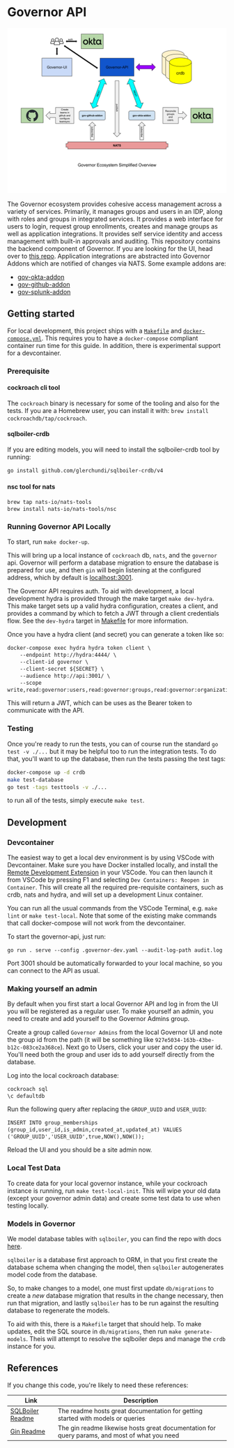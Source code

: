 # Governor API

![governor diagram](./governor.svg)

The Governor ecosystem provides cohesive access management across a variety of services.  Primarily, it manages groups and users in an IDP, along with roles and groups in integrated services.  It provides a web interface for users to login, request group enrollments, creates and manage groups as well as application integrations. It provides self service identity and access management with built-in approvals and auditing.  This repository contains the backend component of Governor.  If you are looking for the UI, head over to [this repo](https://github.com/metal-toolbox/governor-ui).  Application integrations are abstracted into Governor Addons which are notified of changes via NATS.  Some example addons are:

* [gov-okta-addon](https://github.com/metal-toolbox/gov-okta-addon)
* [gov-github-addon](https://github.com/metal-toolbox/gov-github-addon)
* [gov-splunk-addon](https://github.com/metal-toolbox/gov-splunk-addon)

## Getting started

For local development, this project ships with a [`Makefile`](./Makefile) and [`docker-compose.yml`](./docker-compose.yml). This requires you to have a `docker-compose` compliant container run time for this guide.  In addition, there is experimental support for a devcontainer.

### Prerequisite

#### cockroach cli tool

The `cockroach` binary is necessary for some of the tooling and also for the tests. If you are a Homebrew user, you can install it with: `brew install cockroachdb/tap/cockroach`.

#### sqlboiler-crdb

If you are editing models, you will need to install the sqlboiler-crdb tool by running:

```sh
go install github.com/glerchundi/sqlboiler-crdb/v4
```

#### nsc tool for nats

```
brew tap nats-io/nats-tools
brew install nats-io/nats-tools/nsc
```

### Running Governor API Locally

To start, run `make docker-up`.

This will bring up a local instance of `cockroach` db, `nats`, and the `governor` api.  Governor will perform a database migration to ensure the database is prepared for use, and then `gin` will begin listening at the configured address, which by default is [localhost:3001](http://localhost:3001).

The Governor API requires auth. To aid with development, a local development hydra is provided through the make target `make dev-hydra`. This make target sets up a valid hydra configuration, creates a client, and provides a command by which to fetch a JWT through a client credentials flow. See the `dev-hydra` target in [Makefile](Makefile) for more information.

Once you have a hydra client (and secret) you can generate a token like so:

```
docker-compose exec hydra hydra token client \
    --endpoint http://hydra:4444/ \
    --client-id governor \
    --client-secret ${SECRET} \
    --audience http://api:3001/ \
    --scope write,read:governor:users,read:governor:groups,read:governor:organizations,read:governor:applications
```

This will return a JWT, which can be uses as the Bearer token to communicate with the API.

### Testing

Once you're ready to run the tests, you can of course run the standard `go test -v ./...` but it may be helpful too to run the integration tests. To do that, you'll want to up the database, then run the tests passing the test tags:

```sh
docker-compose up -d crdb
make test-database
go test -tags testtools -v ./...
```

to run all of the tests, simply execute `make test`.

## Development

### Devcontainer

The easiest way to get a local dev environment is by using VSCode with Devcontainer. Make sure you have Docker installed locally, and install the [Remote Development Extension](https://marketplace.visualstudio.com/items?itemName=ms-vscode-remote.vscode-remote-extensionpack) in your VSCode. You can then launch it from VSCode by pressing F1 and selecting `Dev Containers: Reopen in Container`. This will create all the required pre-requisite containers, such as crdb, nats and hydra, and will set up a development Linux container.

You can run all the usual commands from the VSCode Terminal, e.g. `make lint` or `make test-local`. Note that some of the existing make commands that call docker-compose will not work from the devcontainer.

To start the governor-api, just run:
```
go run . serve --config .governor-dev.yaml --audit-log-path audit.log
```

Port 3001 should be automatically forwarded to your local machine, so you can connect to the API as usual.

### Making yourself an admin

By default when you first start a local Governor API and log in from the UI you will be registered as a regular user. To make yourself an admin, you need to create and add yourself to the Governor Admins group.

Create a group called `Governor Admins` from the local Governor UI and note the group id from the path (it will be something like `927e5034-163b-43be-b12c-083ce2a368ce`).
Next go to Users, click your user and copy the user id. You'll need both the group and user ids to add yourself directly from the database.

Log into the local cockroach database:
```
cockroach sql
\c defaultdb
```

Run the following query after replacing the `GROUP_UUID` and `USER_UUID`:
```
INSERT INTO group_memberships (group_id,user_id,is_admin,created_at,updated_at) VALUES ('GROUP_UUID','USER_UUID',true,NOW(),NOW());
```

Reload the UI and you should be a site admin now.

### Local Test Data

To create data for your local governor instance, while your cockroach instance is running, run `make test-local-init`. This will wipe your old data (except your governor admin data) and create some test data to use when testing locally.

### Models in Governor

We model database tables with `sqlboiler`, you can find the repo with docs [here](https://github.com/volatiletech/sqlboiler).

`sqlboiler` is a database first approach to ORM, in that you first create the database schema when changing the model, then `sqlboiler` autogenerates model code from the database.

So, to make changes to a model, one must first update `db/migrations` to create a *new* database migration that results in the change necessary, then run that migration, and lastly `sqlboiler` has to be run against the resulting database to regenerate the models.

To aid with this, there is a `Makefile` target that should help. To make updates, edit the SQL source in `db/migrations`, then run `make generate-models`.  Theis will attempt to resolve the sqlboiler deps and manage the `crdb` instance for you.

## References

If you change this code, you're likely to need these references:

|Link|Description|
|-|-|
|[SQLBoiler Readme](https://github.com/volatiletech/sqlboiler)|The readme hosts great documentation for getting started with models or queries|
|[Gin Readme](https://github.com/gin-gonic/gin)|The gin readme likewise hosts great documentation for query params, and most of what you need|
